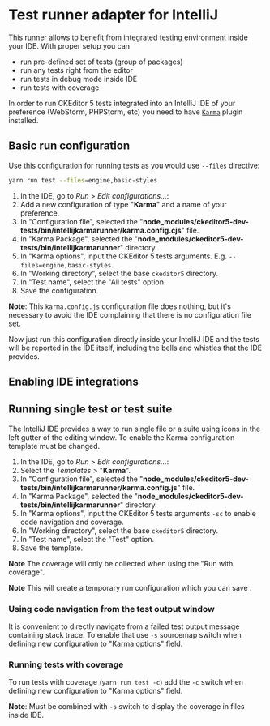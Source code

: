 # Test runner adapter for IntelliJ

This runner allows to benefit from integrated testing environment inside your IDE. With proper setup you can
- run pre-defined set of tests (group of packages)
- run any tests right from the editor
- run tests in debug mode inside IDE
- run tests with coverage

In order to run CKEditor 5 tests integrated into an IntelliJ IDE of your preference (WebStorm, PHPStorm, etc) you need to have [`Karma`](https://plugins.jetbrains.com/plugin/7287-karma/) plugin installed.

## Basic run configuration

Use this configuration for running tests as you would use `--files` directive:

```bash
yarn run test --files=engine,basic-styles
```

1. In the IDE, go to _Run_ > _Edit configurations..._:
1. Add a new configuration of type "**Karma**" and a name of your preference.
1. In "Configuration file", selected the "**node\_modules/ckeditor5-dev-tests/bin/intellijkarmarunner/karma.config.cjs**" file.
1. In "Karma Package", selected the "**node\_modules/ckeditor5-dev-tests/bin/intellijkarmarunner**" directory.
1. In "Karma options", input the CKEditor 5 tests arguments. E.g. `--files=engine,basic-styles`.
1. In "Working directory", select the base `ckeditor5` directory.
1. In "Test name", select the "All tests" option.
1. Save the configuration.

**Note**: This `karma.config.js` configuration file does nothing, but it's necessary to avoid the IDE complaining that there is no configuration file set.

Now just run this configuration directly inside your IntelliJ IDE and the tests will be reported in the IDE itself, including the bells and whistles that the IDE provides.

## Enabling IDE integrations

## Running single test or test suite

The IntelliJ IDE provides a way to run single file or a suite using icons in the left gutter of the editing window. To enable the Karma configuration template must be changed.

1. In the IDE, go to _Run_ > _Edit configurations..._:
1. Select the _Templates_ > "**Karma**".
1. In "Configuration file", selected the "**node\_modules/ckeditor5-dev-tests/bin/intellijkarmarunner/karma.config.js**" file.
1. In "Karma Package", selected the "**node\_modules/ckeditor5-dev-tests/bin/intellijkarmarunner**" directory.
1. In "Karma options", input the CKEditor 5 tests arguments `-sc` to enable code navigation and coverage.
1. In "Working directory", select the base `ckeditor5` directory.
1. In "Test name", select the "Test" option.
1. Save the template.

**Note** The coverage will only be collected when using the "Run with coverage".

**Note** This will create a temporary run configuration which you can save .

### Using code navigation from the test output window

It is convenient to directly navigate from a failed test output message containing stack trace. To enable that use `-s` sourcemap switch when defining new configuration to "Karma options" field.

### Running tests with coverage

To run tests with coverage (`yarn run test -c`) add the `-c` switch when defining new configuration to "Karma options" field.

**Note**: Must be combined with `-s` switch to display the coverage in files inside IDE.

